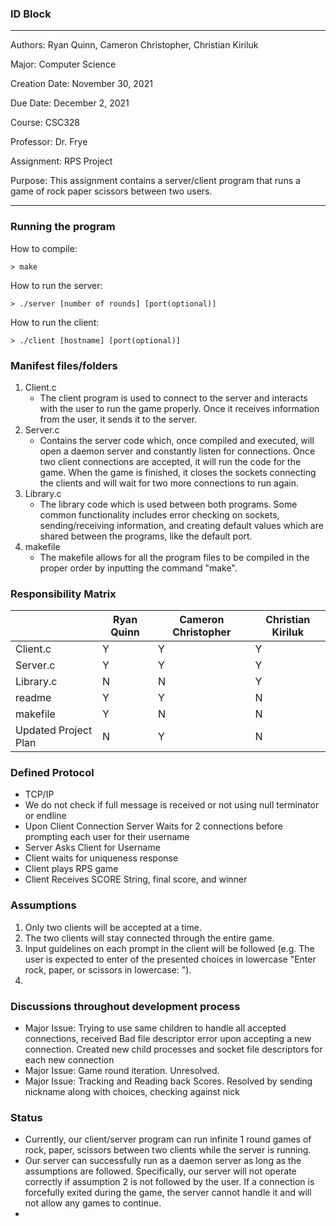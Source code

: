 ### ID Block
***
Authors: 		Ryan Quinn, Cameron Christopher, Christian Kiriluk

Major: 			Computer Science

Creation Date:	November 30, 2021

Due Date: 		December 2, 2021

Course: 		CSC328

Professor:		Dr. Frye

Assignment:		RPS Project

Purpose:		This assignment contains a server/client program that runs
				a game of rock paper scissors between two users.
***

### Running the program
How to compile:
```
> make
```

How to run the server: 
```
> ./server [number of rounds] [port(optional)]
```

How to run the client: 
```
> ./client [hostname] [port(optional)]
```

### Manifest files/folders
1. Client.c
    - The client program is used to connect to the server and interacts with the user
      to run the game properly. Once it receives information from the user, it sends
      it to the server.
2. Server.c
    - Contains the server code which, once compiled and executed, will open a daemon
      server and constantly listen for connections. Once two client connections are
      accepted, it will run the code for the game. When the game is finished, it closes
      the sockets connecting the clients and will wait for two more connections to run
      again.
3. Library.c
    - The library code which is used between both programs. Some common functionality
      includes error checking on sockets, sending/receiving information, and creating
      default values which are shared between the programs, like the default port.
4. makefile
    - The makefile allows for all the program files to be compiled in the proper order
      by inputting the command "make".

### Responsibility Matrix
|                       |  Ryan  Quinn  |  Cameron Christopher  | Christian Kiriluk |
| --------------------- | ------------- | --------------------- | ----------------- |
|       Client.c        |       Y       |           Y           |         Y         |
|       Server.c        |       Y       |           Y           |         Y         |
|       Library.c       |       N       |           N           |         Y         |
|        readme         |       Y       |           Y           |         N         |
|       makefile        |       Y       |           N           |         N         |
| Updated Project Plan  |       N       |           Y           |         N         |

### Defined Protocol
- TCP/IP
- We do not check if full message is received or not using null terminator or endline
- Upon Client Connection Server Waits for 2 connections before prompting each user for their username
- Server Asks Client for Username
- Client waits for uniqueness response 
- Client plays RPS game
- Client Receives SCORE String, final score, and winner

### Assumptions
  1. Only two clients will be accepted at a time. 
  2. The two clients will stay connected through the entire game.
  3. Input guidelines on each prompt in the client will be followed (e.g. The user is expected to enter 
        of the presented choices in lowercase "Enter rock, paper, or scissors in lowercase: ").
  4. 

### Discussions throughout development process
  - Major Issue: Trying to use same children to handle all accepted connections, received Bad file descriptor error upon accepting a new connection. Created new child processes and socket file descriptors for each new connection
  - Major Issue: Game round iteration. Unresolved.
  - Major Issue: Tracking and Reading back Scores. Resolved by sending nickname along with choices, checking against nick
  
### Status
  - Currently, our client/server program can run infinite 1 round games of rock, paper, scissors between two clients while the server is running.
  - Our server can successfully run as a daemon server as long as the assumptions are followed. Specifically,
        our server will not operate correctly if assumption 2 is not followed by the user. If a connection is
        forcefully exited during the game, the server cannot handle it and will not allow any games to continue.
  - 
